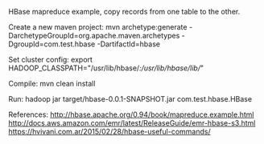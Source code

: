 HBase mapreduce example, copy records from one table to the other.

Create a new maven project:
mvn archetype:generate -DarchetypeGroupId=org.apache.maven.archetypes -DgroupId=com.test.hbase -DartifactId=hbase

Set cluster config:
export HADOOP_CLASSPATH="/usr/lib/hbase/*:/usr/lib/hbase/lib/*"

Compile:
mvn clean install

Run:
hadoop jar target/hbase-0.0.1-SNAPSHOT.jar com.test.hbase.HBase

References:
http://hbase.apache.org/0.94/book/mapreduce.example.html
http://docs.aws.amazon.com/emr/latest/ReleaseGuide/emr-hbase-s3.html
https://hvivani.com.ar/2015/02/28/hbase-useful-commands/

